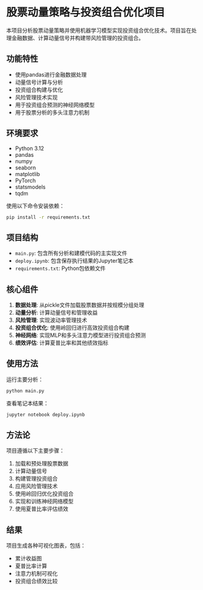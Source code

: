 # 股票动量策略与投资组合优化项目

本项目分析股票动量策略并使用机器学习模型实现投资组合优化技术。项目旨在处理金融数据、计算动量信号并构建带风险管理的投资组合。

## 功能特性

- 使用pandas进行金融数据处理
- 动量信号计算与分析
- 投资组合构建与优化
- 风险管理技术实现
- 用于投资组合预测的神经网络模型
- 用于股票分析的多头注意力机制

## 环境要求

- Python 3.12
- pandas
- numpy
- seaborn
- matplotlib
- PyTorch
- statsmodels
- tqdm

使用以下命令安装依赖：
```bash
pip install -r requirements.txt
```

## 项目结构

- `main.py`: 包含所有分析和建模代码的主实现文件
- `deploy.ipynb`: 包含保存执行结果的Jupyter笔记本
- `requirements.txt`: Python包依赖文件

## 核心组件

1. **数据处理**: 从pickle文件加载股票数据并按规模分组处理
2. **动量分析**: 计算动量信号和管理收益
3. **风险管理**: 实现波动率管理技术
4. **投资组合优化**: 使用岭回归进行高效投资组合构建
5. **神经网络**: 实现MLP和多头注意力模型进行投资组合预测
6. **绩效评估**: 计算夏普比率和其他绩效指标

## 使用方法

运行主要分析：
```bash
python main.py
```

查看笔记本结果：
```bash
jupyter notebook deploy.ipynb
```

## 方法论

项目遵循以下主要步骤：
1. 加载和预处理股票数据
2. 计算动量信号
3. 构建管理投资组合
4. 应用风险管理技术
5. 使用岭回归优化投资组合
6. 实现和训练神经网络模型
7. 使用夏普比率评估绩效

## 结果

项目生成各种可视化图表，包括：
- 累计收益图
- 夏普比率计算
- 注意力机制可视化
- 投资组合绩效比较

